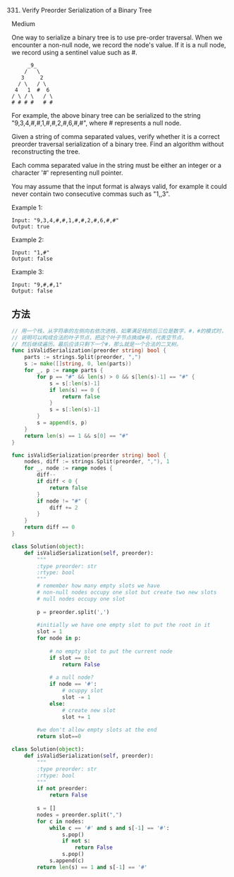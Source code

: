 331. Verify Preorder Serialization of a Binary Tree


Medium


One way to serialize a binary tree is to use pre-order traversal. When we encounter a non-null node, we record the node's value. If it is a null node, we record using a sentinel value such as #.

```
     _9_
    /   \
   3     2
  / \   / \
 4   1  #  6
/ \ / \   / \
# # # #   # #
```

For example, the above binary tree can be serialized to the string "9,3,4,#,#,1,#,#,2,#,6,#,#", where # represents a null node.

Given a string of comma separated values, verify whether it is a correct preorder traversal serialization of a binary tree. Find an algorithm without reconstructing the tree.

Each comma separated value in the string must be either an integer or a character '#' representing null pointer.

You may assume that the input format is always valid, for example it could never contain two consecutive commas such as "1,,3".

Example 1:

```
Input: "9,3,4,#,#,1,#,#,2,#,6,#,#"
Output: true
```

Example 2:

```
Input: "1,#"
Output: false
```

Example 3:

```
Input: "9,#,#,1"
Output: false
```

## 方法


```go
// 用一个栈，从字符串的左侧向右依次进栈，如果满足栈的后三位是数字，#，#的模式时，
// 说明可以构成合法的叶子节点，把这个叶子节点换成#号，代表空节点，
// 然后继续遍历。最后应该只剩下一个#，那么就是一个合法的二叉树。
func isValidSerialization(preorder string) bool {
    parts := strings.Split(preorder, ",")
	s := make([]string, 0, len(parts))
	for _, p := range parts {
		for p == "#" && len(s) > 0 && s[len(s)-1] == "#" {
			s = s[:len(s)-1]
			if len(s) == 0 {
				return false
			}
			s = s[:len(s)-1]
		}
		s = append(s, p)
	}
	return len(s) == 1 && s[0] == "#"
}

```


```go
func isValidSerialization(preorder string) bool {
    nodes, diff := strings.Split(preorder, ","), 1
	for _, node := range nodes {
		diff--
		if diff < 0 {
			return false
		}
		if node != "#" {
			diff += 2
		}
	}
	return diff == 0
}
```



```python
class Solution(object):
    def isValidSerialization(self, preorder):
        """
        :type preorder: str
        :rtype: bool
        """
        # remember how many empty slots we have
        # non-null nodes occupy one slot but create two new slots
        # null nodes occupy one slot
        
        p = preorder.split(',')
        
        #initially we have one empty slot to put the root in it
        slot = 1
        for node in p:
            
            # no empty slot to put the current node
            if slot == 0:
                return False
                
            # a null node?
            if node == '#':
                # ocuppy slot
                slot -= 1
            else:
                # create new slot
                slot += 1
        
        #we don't allow empty slots at the end
        return slot==0
```


```python
class Solution(object):
    def isValidSerialization(self, preorder):
        """
        :type preorder: str
        :rtype: bool
        """
        if not preorder:
            return False
        
        s = []
        nodes = preorder.split(",")
        for c in nodes:
            while c == '#' and s and s[-1] == '#':
                s.pop()
                if not s:
                    return False
                s.pop()
            s.append(c)
        return len(s) == 1 and s[-1] == '#'
```